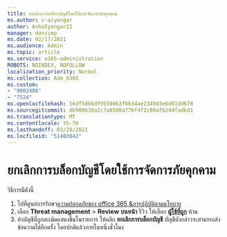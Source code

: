 ```yaml
---
title: ยกเลิกการบล็อกบัญชีโดยใช้การจัดการภัยคุกคาม
ms.author: v-aiyengar
author: AshaIyengar21
manager: dansimp
ms.date: 02/17/2021
ms.audience: Admin
ms.topic: article
ms.service: o365-administration
ROBOTS: NOINDEX, NOFOLLOW
localization_priority: Normal
ms.collection: Adm_O365
ms.custom:
- "9002486"
- "7524"
ms.openlocfilehash: 56df5d66df9559663fbb34ae2349d3e6d01dd678
ms.sourcegitcommit: db908b3da2c7a6508a77bf4f2c80afb294fadbd1
ms.translationtype: MT
ms.contentlocale: th-TH
ms.lasthandoff: 03/29/2021
ms.locfileid: "51403042"
---
```

# <a name="unblock-an-account-by-using-threat-management"></a>ยกเลิกการบล็อกบัญชีโดยใช้การจัดการภัยคุกคาม

วิธีการมีดังนี้ 

1. ไปที่ศูนย์การรักษา[ความปลอดภัยของ office 365 &การปฏิบัติตามนโยบาย](https://go.microsoft.com/fwlink/p/?linkid=2077143)
1. เลือก **Threat management**  >  **Review** **บนหน้า** รีวิว ให้เลือก **[ผู้ใช้ที่ถูก](https://go.microsoft.com/fwlink/?linkid=2103514)** ห้าม
1. ถ้าบัญชีที่ถูกละเมิดแสดงขึ้นในรายการ ให้คลิก **ยกเลิกการบล็อกบัญชี** บัญชีดังกล่าวจะสามารถส่งข้อความได้อีกครั้ง โดยปกติแล้วภายในหนึ่งชั่วโมง